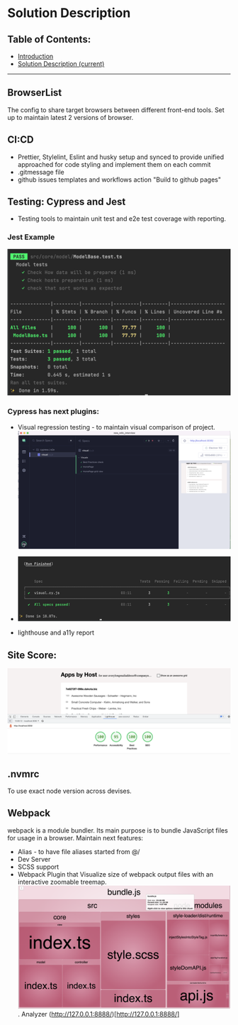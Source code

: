 # Solution Description

## Table of Contents:

- [Introduction](./01-introduction.md)
- [Solution Description (current)](./02-solution-description.md)

---

## BrowserList

The config to share target browsers between different front-end tools. Set up to
maintain latest 2 versions of browser.

## CI:CD

- Prettier, Stylelint, Eslint and husky setup and synced to provide unified
  approached for code styling and implement them on each commit
- .gitmessage file
- github issues templates and workflows action "Build to github pages"

## Testing: Cypress and Jest

- Testing tools to maintain unit test and e2e test coverage with reporting.

### Jest Example

![Jest Example](./assets/jest-example.png)

### Cypress has next plugins:

- Visual regression testing - to maintain visual comparison of project.
  ![Visual Regression Testing](./assets/vrt-example.png)

- ![Visual Regression Testing Terminal](./assets/vrt-terminal-example.png)

- lighthouse and a11y report

## Site Score:

![lighthouse-score](./assets/lighthouse-score.png)

## .nvmrc

To use exact node version across devises.

## Webpack

webpack is a module bundler. Its main purpose is to bundle JavaScript files for
usage in a browser. Maintain next features:

- Alias - to have file aliases started from @/
- Dev Server
- SCSS support
- Webpack Plugin that Visualize size of webpack output files with an interactive
  zoomable treemap.
  ![Webpack Bundle](./assets/webpack-bundle-analyzer.png) .
  Analyzer (http://127.0.0.1:8888/)[http://127.0.0.1:8888/]
